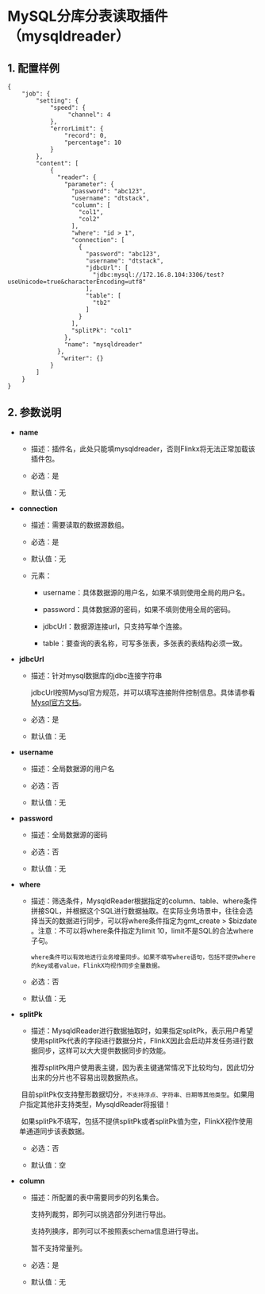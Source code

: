 # MySQL分库分表读取插件（mysqldreader）

## 1. 配置样例

```
{
    "job": {
        "setting": {
            "speed": {
                 "channel": 4
            },
            "errorLimit": {
                "record": 0,
                "percentage": 10
            }
        },
        "content": [
            {
              "reader": {
                "parameter": {
                  "password": "abc123",
                  "username": "dtstack",
                  "column": [
                    "col1",
                    "col2"
                  ],
                  "where": "id > 1",
                  "connection": [
                    {
                      "password": "abc123",
                      "username": "dtstack",
                      "jdbcUrl": [
                        "jdbc:mysql://172.16.8.104:3306/test?useUnicode=true&characterEncoding=utf8"
                      ],
                      "table": [
                        "tb2"
                      ]
                    }
                  ],
                  "splitPk": "col1"
                },
                "name": "mysqldreader"
              },
               "writer": {}
            }
        ]
    }
}

```

## 2. 参数说明

* **name**

 	* 描述：插件名，此处只能填mysqldreader，否则Flinkx将无法正常加载该插件包。
 		
	* 必选：是 <br />

	* 默认值：无 <br />

* **connection**

    * 描述：需要读取的数据源数组。
    
    * 必选：是
    
    * 默认值：无
    
    * 元素：
    
        * username：具体数据源的用户名，如果不填则使用全局的用户名。
        
        * password：具体数据源的密码，如果不填则使用全局的密码。
        
        * jdbcUrl：数据源连接url，只支持写单个连接。
        
        * table：要查询的表名称，可写多张表，多张表的表结构必须一致。

* **jdbcUrl**

	* 描述：针对mysql数据库的jdbc连接字符串

		jdbcUrl按照Mysql官方规范，并可以填写连接附件控制信息。具体请参看[Mysql官方文档](http://dev.mysql.com/doc/connector-j/en/connector-j-reference-configuration-properties.html)。

	* 必选：是 <br />

	* 默认值：无 <br />

* **username**

	* 描述：全局数据源的用户名 <br />

	* 必选：否 <br />

	* 默认值：无 <br />

* **password**

	* 描述：全局数据源的密码 <br />

	* 必选：否 <br />

	* 默认值：无 <br />
	
* **where**

	* 描述：筛选条件，MysqldReader根据指定的column、table、where条件拼接SQL，并根据这个SQL进行数据抽取。在实际业务场景中，往往会选择当天的数据进行同步，可以将where条件指定为gmt_create > $bizdate 。注意：不可以将where条件指定为limit 10，limit不是SQL的合法where子句。<br />

          where条件可以有效地进行业务增量同步。如果不填写where语句，包括不提供where的key或者value，FlinkX均视作同步全量数据。

	* 必选：否 <br />

	* 默认值：无 <br />
	
* **splitPk**

	* 描述：MysqldReader进行数据抽取时，如果指定splitPk，表示用户希望使用splitPk代表的字段进行数据分片，FlinkX因此会启动并发任务进行数据同步，这样可以大大提供数据同步的效能。

	  推荐splitPk用户使用表主键，因为表主键通常情况下比较均匀，因此切分出来的分片也不容易出现数据热点。

	  目前splitPk仅支持整形数据切分，`不支持浮点、字符串、日期等其他类型`。如果用户指定其他非支持类型，MysqldReader将报错！

	  如果splitPk不填写，包括不提供splitPk或者splitPk值为空，FlinkX视作使用单通道同步该表数据。

	* 必选：否 <br />

	* 默认值：空 <br />



* **column**

	* 描述：所配置的表中需要同步的列名集合。
	
	  支持列裁剪，即列可以挑选部分列进行导出。

      支持列换序，即列可以不按照表schema信息进行导出。
      
      暂不支持常量列。

	* 必选：是 <br />

	* 默认值：无 <br />
	
